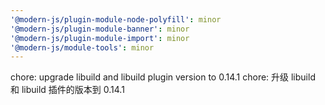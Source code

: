 ```yaml
---
'@modern-js/plugin-module-node-polyfill': minor
'@modern-js/plugin-module-banner': minor
'@modern-js/plugin-module-import': minor
'@modern-js/module-tools': minor
---
```


chore: upgrade libuild and libuild plugin version to 0.14.1
chore: 升级 libuild 和 libuild 插件的版本到 0.14.1
